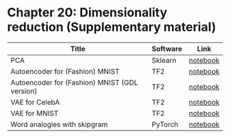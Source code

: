 # Chapter 20: Dimensionality reduction  (Supplementary material)

[pca]: https://colab.research.google.com/github/probml/pyprobml/blob/master/notebooks/pca.ipynb
[ae]: https://colab.research.google.com/github/probml/pyprobml/blob/master/notebooks/ae_mnist_tf.ipynb
[ae2]: https://colab.research.google.com/github/probml/pyprobml/blob/master/notebooks/ae_mnist_gdl_tf.ipynb
[vae]: https://colab.research.google.com/github/probml/pyprobml/blob/master/notebooks/vae_celeba_tf.ipynb
[vae2]: https://colab.research.google.com/github/probml/pyprobml/blob/master/notebooks/vae_mnist_gdl_tf.ipynb
[word_analogies]: https://colab.research.google.com/github/probml/pyprobml/blob/master/notebooks/word_analogies_torch.ipynb

|Title|Software|Link|
|-----------|----|----|
|PCA| Sklearn| [notebook][pca]|
|Autoencoder for (Fashion) MNIST| TF2| [notebook][ae]|
|Autoencoder for (Fashion) MNIST (GDL version)| TF2| [notebook][ae2]|
|VAE for CelebA| TF2| [notebook][vae]|
|VAE for MNIST| TF2| [notebook][vae2]|
|Word analogies with skipgram|PyTorch| [notebook][word_analogies]
